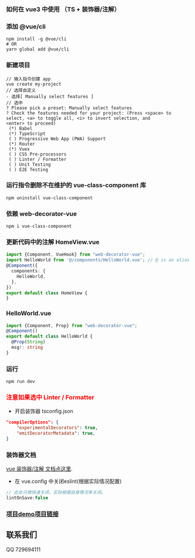 ### 如何在 vue3 中使用 （TS + 装饰器/注解）
### 添加 @vue/cli
````
npm install -g @vue/cli
# OR
yarn global add @vue/cli
````
### 新建项目
````
// 输入指令创建 app
vue create my-project
// 选择自定义 
- 选择[ Manually select features ]
// 选中
? Please pick a preset: Manually select features
? Check the features needed for your project: (Press <space> to select, <a> to toggle all, <i> to invert selection, and
<enter> to proceed)
 (*) Babel
 (*) TypeScript
 ( ) Progressive Web App (PWA) Support
 (*) Router
 (*) Vuex
 ( ) CSS Pre-processors
 ( ) Linter / Formatter
 ( ) Unit Testing
 ( ) E2E Testing
````
### 运行指令删除不在维护的 vue-class-component 库
````
npm uninstall vue-class-component
````
### 依赖 web-decorator-vue
````
npm i vue-class-component
````
### 更新代码中的注解 HomeView.vue
````ts
import {Component, VueHook} from "web-decorator-vue";
import HelloWorld from '@/components/HelloWorld.vue'; // @ is an alias to /src
@Component({
  components: {
    HelloWorld,
  },
})
export default class HomeView {
}
````
### HelloWorld.vue
````ts
import {Component, Prop} from "web-decorator-vue";
@Component()
export default class HelloWorld {
  @Prop(String)
  msg!: string
}
````
### 运行
````
npm run dev
````

### <font color=red>注意如果选中 Linter / Formatter </font>
- 开启装饰器 tsconfig.json
````json
"compilerOptions": {
    "experimentalDecorators": true,
    "emitDecoratorMetadata": true,
}
````

### 装饰器文档
[vue 装饰器/注解 文档点这里](https://www.npmjs.com/package/web-decorator-vue).

- 在 vue.config 中关闭eslint(根据实际情况配置)
````js
// 此处只做快速关闭，实际根据自身情况来关闭。
lintOnSave:false
````
### [项目demo项目链接](https://github.com/waliu/web-decorator-vue-example)

## 联系我们
QQ 729694111
